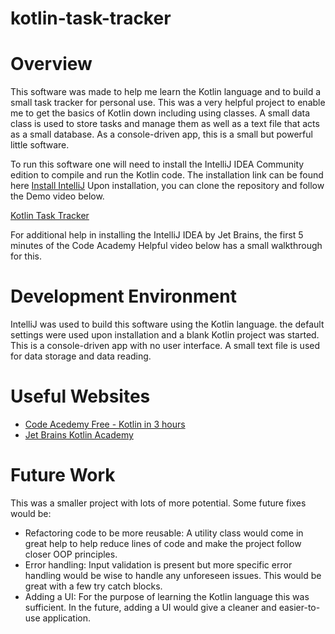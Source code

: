 # kotlin-task-tracker

# Overview

This software was made to help me learn the Kotlin language and to build a small task tracker for personal use. This was a very helpful project to enable me to get the basics of Kotlin down including using classes. A small data class is used to store tasks and manage them as well as a text file that acts as a small database. As a console-driven app, this is a small but powerful little software. 

To run this software one will need to install the IntelliJ IDEA Community edition to compile and run the Kotlin code. The installation link can be found here [Install IntelliJ](https://www.jetbrains.com/idea/)
Upon installation, you can clone the repository and follow the Demo video below.

[Kotlin Task Tracker](https://youtu.be/Uf1xK4N7Ijw)

For additional help in installing the IntelliJ IDEA by Jet Brains, the first 5 minutes of the Code Academy Helpful video below has a small walkthrough for this.

# Development Environment

IntelliJ was used to build this software using the Kotlin language. the default settings were used upon installation and a blank Kotlin project was started. This is a console-driven app with no user interface. A small text file is used for data storage and data reading.

# Useful Websites

- [Code Acedemy Free - Kotlin in 3 hours](https://www.youtube.com/watch?v=F9UC9DY-vIU&ab_channel=freeCodeCamp.org)
- [Jet Brains Kotlin Academy](https://www.jetbrains.com/pages/academy/kotlin/?source=google&medium=cpc&campaign=AMER_en_US-PST_MST_JBAcademy_Kotlin_Tracks_Search&term=kotlin%20tutorial&content=545551927869&gad=1&gclid=Cj0KCQjwtJKqBhCaARIsAN_yS_nz1lusBIwcZL0ABY_trJPFBmwDBGNqdnbbhlq3XMJCDN2int2MfUsaAofkEALw_wcB)

# Future Work

This was a smaller project with lots of more potential. Some future fixes would be:
- Refactoring code to be more reusable: A utility class would come in great help to help reduce lines of code and make the project follow closer OOP principles.
- Error handling: Input validation is present but more specific error handling would be wise to handle any unforeseen issues. This would be great with a few try catch blocks.
- Adding a UI: For the purpose of learning the Kotlin language this was sufficient. In the future, adding a UI would give a cleaner and easier-to-use application.
